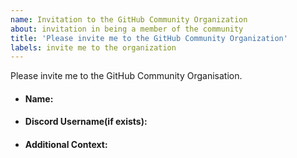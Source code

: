 ```yaml
---
name: Invitation to the GitHub Community Organization
about: invitation in being a member of the community
title: 'Please invite me to the GitHub Community Organization'
labels: invite me to the organization
---
```


Please invite me to the GitHub Community Organisation.

- #### Name:
<!-- Enter your name-->

- #### Discord Username(if exists):<!-- Put down you discord username, if you have-->
<!--https://discord.gg/c6RhGwcP5b (link to our discord server)-->


- #### Additional Context:
<!--Where did you meet chryz?-->


<!--What do you like about this community/ why do you want to join-->


